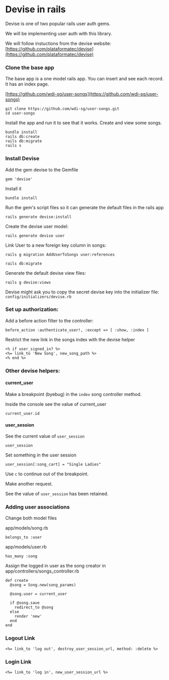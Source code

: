 # Devise in rails

Devise is one of two popular rails user auth gems.

We will be implementing user auth with this library.

We will follow instuctions from the devise website:
[https://github.com/plataformatec/devise](https://github.com/plataformatec/devise)


### Clone the base app
The base app is a one model rails app. You can insert and see each record. It has an index page.

[https://github.com/wdi-sg/user-songs](https://github.com/wdi-sg/user-songs)

```
git clone https://github.com/wdi-sg/user-songs.git
cd user-songs
```
Install the app and run it to see that it works.
Create and view some songs.
```
bundle install
rails db:create
rails db:migrate
rails s
```

### Install Devise

Add the gem devise to the Gemfile
```
gem 'devise'
```
Install it
```
bundle install
```

Run the gem's script files so it can generate the default files in the rails app
```
rails generate devise:install
```

Create the devise user model:
```
rails generate devise user
```

Link User to a new foreign key column in songs:
```
rails g migration AddUserToSongs user:references
```

```
rails db:migrate
```

Generate the default devise view files:
```
rails g devise:views
```

Devise might ask you to copy the secret devise key into the initializer file: `config/initializers/devise.rb`

### Set up authorization:
Add a before action filter to the controller:
```
before_action :authenticate_user!, :except => [ :show, :index ]
```

Restrict the new link in the songs index with the devise helper
```
<% if user_signed_in? %>
<%= link_to 'New Song', new_song_path %>
<% end %>
```

### Other devise helpers:

#### current_user
Make a breakpoint (byebug) in the `index` song controller method.

Inside the console see the value of current_user
```
current_user.id
```
#### user_session
See the current value of `user_session`
```
user_session
```
Set something in the user session

```
user_session[:song_cart] = "Single Ladies"
```

Use `c` to continue out of the breakpoint.

Make another request.

See the value of `user_session` has been retained.

### Adding user associations

Change both model files

app/models/song.rb
```
belongs_to :user
```

app/models/user.rb
```
has_many :song
```

Assign the logged in user as the song creator in app/controllers/songs_controller.rb
```
def create
  @song = Song.new(song_params)

  @song.user = current_user

  if @song.save
    redirect_to @song
  else
    render 'new'
  end
end
```
### Logout Link
```
<%= link_to 'log out', destroy_user_session_url, method: :delete %>
```

### Login Link
```
<%= link_to 'log in', new_user_session_url %>
```
